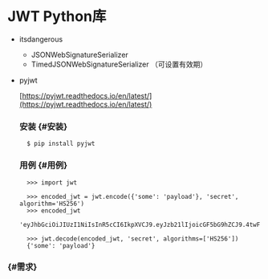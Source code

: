 # JWT Python库

* itsdangerous

  * JSONWebSignatureSerializer
  * TimedJSONWebSignatureSerializer （可设置有效期）

* pyjwt

  [https://pyjwt.readthedocs.io/en/latest/](https://pyjwt.readthedocs.io/en/latest/)

  ### 安装 {#安装}

  ```
    $ pip install pyjwt
  ```

  ### 用例 {#用例}

  ```
    >>> import jwt

    >>> encoded_jwt = jwt.encode({'some': 'payload'}, 'secret', algorithm='HS256')
    >>> encoded_jwt
    'eyJhbGciOiJIUzI1NiIsInR5cCI6IkpXVCJ9.eyJzb21lIjoicGF5bG9hZCJ9.4twFt5NiznN84AWoo1d7KO1T_yoc0Z6XOpOVswacPZg'

    >>> jwt.decode(encoded_jwt, 'secret', algorithms=['HS256'])
    {'some': 'payload'}
  ```

###  {#需求}



